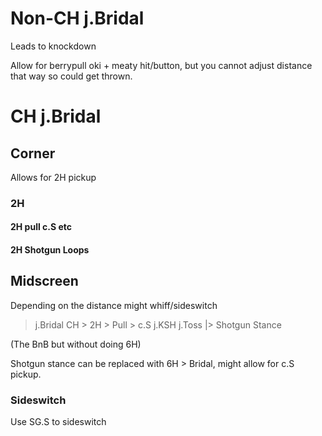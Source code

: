 # Non-CH j.Bridal

Leads to knockdown

Allow for berrypull oki + meaty hit/button, but you cannot adjust distance that way so could get thrown.

# CH j.Bridal


## Corner

Allows for 2H pickup

### 2H 

#### 2H pull c.S etc

#### 2H Shotgun Loops

## Midscreen

Depending on the distance might whiff/sideswitch

> j.Bridal CH > 2H > Pull > c.S j.KSH j.Toss |> Shotgun Stance

(The BnB but without doing 6H)

Shotgun stance can be replaced with 6H > Bridal, might allow for c.S pickup.


### Sideswitch

Use SG.S to sideswitch
